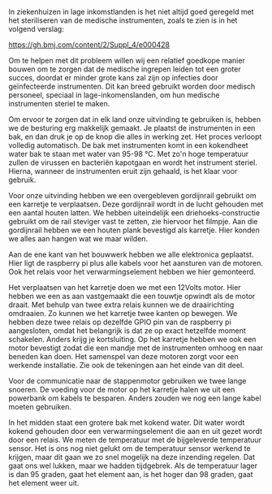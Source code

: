 In ziekenhuizen in lage inkomstlanden is het niet altijd goed geregeld met het steriliseren van de medische instrumenten, zoals te zien is in het volgend verslag: 

https://gh.bmj.com/content/2/Suppl_4/e000428 

 

Om te helpen met dit probleem willen wij een relatief goedkope manier bouwen om te zorgen dat de medische ingrepen leiden tot een groter succes, doordat er minder grote kans zal zijn op infecties door geïnfecteerde instrumenten. Dit kan breed gebruikt worden door medisch personeel, speciaal in lage-inkomenslanden, om hun medische instrumenten steriel te maken. 

 

Om ervoor te zorgen dat in elk land onze uitvinding te gebruiken is, hebben we de besturing erg makkelijk gemaakt. Je plaatst de instrumenten in een bak, en dan druk je op de knop die alles in werking zet. Het proces verloopt volledig automatisch. De bak met instrumenten komt in een kokendheet water bak te staan met water van 95-98 °C. Met zo'n hoge temperatuur zullen de virussen en bacteriën kapotgaan en wordt het instrument steriel. Hierna, wanneer de instrumenten eruit zijn gehaald, is het klaar voor gebruik. 

Voor onze uitvinding hebben we een overgebleven gordijnrail gebruikt om een karretje te verplaatsen. Deze gordijnrail wordt in de lucht gehouden met een aantal houten latten. We hebben uiteindelijk een driehoeks-constructie gebruikt om de rail steviger vast te zetten, zie hiervoor het filmpje. Aan die gordijnrail hebben we een houten plank bevestigd als karretje. Hier konden we alles aan hangen wat we maar wilden. 

Aan de ene kant van het bouwwerk hebben we alle elektronica geplaatst. Hier ligt de raspberry pi plus alle kabels voor het aansturen van de motoren. Ook het relais voor het verwarmingselement hebben we hier gemonteerd. 

Het verplaatsen van het karretje doen we met een 12Volts motor. Hier hebben we een as aan vastgemaakt die een touwtje opwindt als de motor draait. Met behulp van twee extra relais kunnen we de draairichting omdraaien. Zo kunnen we het karretje twee kanten op bewegen. We hebben deze twee relais op dezelfde GPIO pin van de raspberry pi aangesloten, omdat het belangrijk is dat ze op exact hetzelfde moment schakelen. Anders krijg je kortsluiting. Op het karretje hebben we ook een motor bevestigt zodat die een mandje met de instrumenten omhoog en naar beneden kan doen. Het samenspel van deze motoren zorgt voor een werkende installatie. Zie ook de tekeningen aan het einde van dit deel. 

Voor de communicatie naar de stappenmotor gebruiken we twee lange snoeren. De voeding voor de motor op het karretje halen we uit een powerbank om kabels te besparen. Anders zouden we nog een lange kabel moeten gebruiken. 

In het midden staat een grotere bak met kokend water. Dit water wordt kokend gehouden door een verwarmingselement die aan en uit gezet wordt door een relais. We meten de temperatuur met de bijgeleverde temperatuur sensor. Het is ons nog niet gelukt om de temperatuur sensor werkend te krijgen, maar dit gaan we zo snel mogelijk na deze inzending regelen. Dat gaat ons wel lukken, maar we hadden tijdgebrek. Als de temperatuur lager is dan 95 graden, gaat het element aan, is het hoger dan 98 graden, gaat het element weer uit.
